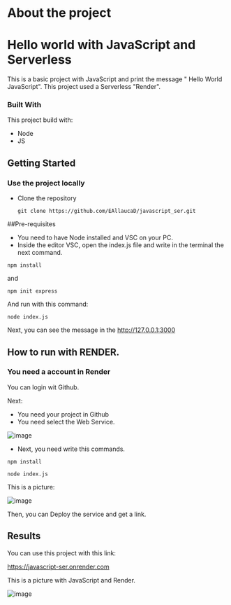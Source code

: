 # About the project
# Hello world with JavaScript and Serverless

This is a basic project with JavaScript and print the message " Hello World JavaScript". This project used a Serverless "Render".

### Built With

This project build with:
 * Node
 * JS

## Getting Started

### Use the project locally

* Clone the repository

    ```
    git clone https://github.com/EAllaucaD/javascript_ser.git
    ```



##Pre-requisites

* You need to have Node installed and VSC on your PC.
* Inside the editor VSC, open the index.js file and write in the terminal the next command.

```
npm install

```
and 

```
npm init express

```

And run with this command:

```
node index.js
```
Next, you can see the message in the http://127.0.0.1:3000


## How to run with RENDER.
### You need a account in Render

You can login wit Github.

Next:
* You need your project in Github
* You need select the Web Service.

![image](https://github.com/user-attachments/assets/05ddc848-2abc-4c0a-8084-4308ff07f389)


* Next, you need write this commands.

```
npm install
```
```
node index.js
```
This is a picture: 

![image](https://github.com/user-attachments/assets/47ce2fc8-cb10-4014-8819-b14518ccba66)

Then, you can Deploy the service and get a link.

## Results

You can use this project with this link:

https://javascript-ser.onrender.com

This is a picture with JavaScript and Render.

![image](https://github.com/user-attachments/assets/51cb98da-903c-479d-9f61-0a4604c51951)